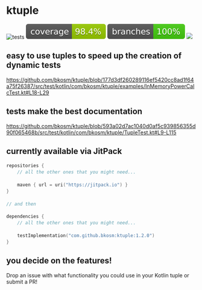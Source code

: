 # ktuple

![tests](https://github.com/bkosm/ktuple/actions/workflows/gradle.yml/badge.svg)
![coverage](.github/badges/jacoco.svg)
![branches](.github/badges/branches.svg)
[![](https://jitpack.io/v/bkosm/ktuple.svg)](https://jitpack.io/#bkosm/ktuple)

## easy to use tuples to speed up the creation of dynamic tests

https://github.com/bkosm/ktuple/blob/177d3df260289116ef5420cc8ad1f64a75f26387/src/test/kotlin/com/bkosm/ktuple/examples/InMemoryPowerCalcTest.kt#L18-L29

## tests make the best documentation

https://github.com/bkosm/ktuple/blob/593a02d7ac1040d0af5c939856355d90f065468b/src/test/kotlin/com/bkosm/ktuple/TupleTest.kt#L9-L115

## currently available via JitPack

```kts
repositories {
    // all the other ones that you might need...

    maven { url = uri("https://jitpack.io") }
}

// and then

dependencies {
    // all the other ones that you might need...
    
    testImplementation("com.github.bkosm:ktuple:1.2.0")
}
```

## you decide on the features!

Drop an issue with what functionality you could use in your Kotlin tuple or submit a PR!
